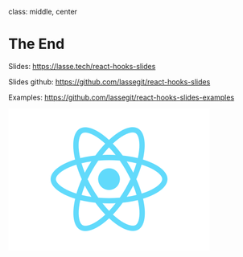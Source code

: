 class: middle, center

# The End

Slides: https://lasse.tech/react-hooks-slides

Slides github: https://github.com/lassegit/react-hooks-slides

Examples: https://github.com/lassegit/react-hooks-slides-examples

![React logo](assets/react.svg)
